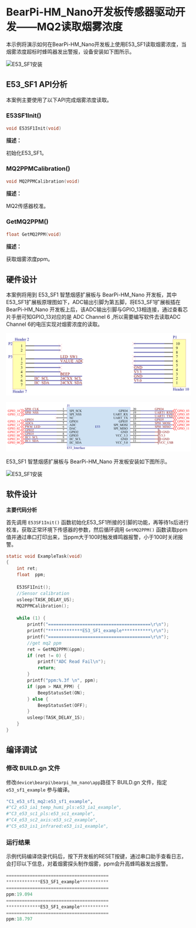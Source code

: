 # BearPi-HM_Nano开发板传感器驱动开发——MQ2读取烟雾浓度
本示例将演示如何在BearPi-HM_Nano开发板上使用E53_SF1读取烟雾浓度，当烟雾浓度超标时蜂鸣器发出警报，设备安装如下图所示。

![E53_SF1安装](../../docs/figures/C1_e53_sf1_mq2/E53_SF1安装.png "E53_SF1安装")
## E53_SF1 API分析
本案例主要使用了以下API完成烟雾浓度读取。
### E53SF1Init()
```C
void E53SF1Init(void)
```
 **描述：**

初始化E53_SF1。

### MQ2PPMCalibration()
```C
void MQ2PPMCalibration(void)
```
 **描述：**
 
MQ2传感器校准。
### GetMQ2PPM()
```C
float GetMQ2PPM(void)
```
 **描述：**

获取烟雾浓度ppm。


## 硬件设计
本案例将用到 E53_SF1 智慧烟感扩展板与 BearPi-HM_Nano 开发板，其中E53_SF1扩展板原理图如下，ADC输出引脚为第五脚，将E53_SF1扩展板插在 BearPi-HM_Nano 开发板上后，该ADC输出引脚与GPIO_13相连接，通过查看芯片手册可知GPIO_13对应的是 ADC Channel 6 ,所以需要编写软件去读取ADC Channel 6的电压实现对烟雾浓度的读取。

![E53_SF1接口](../../docs/figures/C1_e53_sf1_mq2/E53_SF1接口.png "E53_SF1接口")

![E53接口电路](../../docs/figures/C1_e53_sf1_mq2/E53接口电路.png "E53接口电路")

E53_SF1 智慧烟感扩展板与 BearPi-HM_Nano 开发板安装如下图所示。

![E53_SF1安装](../../docs/figures/C1_e53_sf1_mq2/E53_SF1安装.png "E53_SF1安装")

## 软件设计

**主要代码分析**


首先调用 `E53SF1Init()` 函数初始化E53_SF1所接的引脚的功能，再等待1s后进行校准，获取正常环境下传感器的参数，然后循环调用 `GetMQ2PPM()` 函数读取ppm值并通过串口打印出来，当ppm大于100时触发蜂鸣器报警，小于100时关闭报警。

```C
static void ExampleTask(void)
{
    int ret;
    float  ppm;

    E53SF1Init();
    //Sensor calibration
    usleep(TASK_DELAY_US);
    MQ2PPMCalibration();

    while (1) {
        printf("=======================================\r\n");
        printf("*************E53_SF1_example***********\r\n");
        printf("=======================================\r\n");
        //get mq2 ppm
        ret = GetMQ2PPM(&ppm);
        if (ret != 0) {
            printf("ADC Read Fail\n");
            return;
        }
        printf("ppm:%.3f \n", ppm);
        if (ppm > MAX_PPM) {
            BeepStatusSet(ON);
        } else {
            BeepStatusSet(OFF);
        }
        usleep(TASK_DELAY_1S);
    }
}
```



## 编译调试

### 修改 BUILD.gn 文件
修改`device\bearpi\bearpi_hm_nano\app`路径下 BUILD.gn 文件，指定 `e53_sf1_example` 参与编译。
```r
"C1_e53_sf1_mq2:e53_sf1_example",
#"C2_e53_ia1_temp_humi_pls:e53_ia1_example",
#"C3_e53_sc1_pls:e53_sc1_example",
#"C4_e53_sc2_axis:e53_sc2_example",
#"C5_e53_is1_infrared:e53_is1_example",
```

    


### 运行结果

示例代码编译烧录代码后，按下开发板的RESET按键，通过串口助手查看日志，会打印以下信息，对着烟雾探头制作烟雾，ppm会升高蜂鸣器发出报警。
```c
=======================================
*************E53_SF1_example***********
=======================================
ppm:19.094 
=======================================
*************E53_SF1_example***********
=======================================
ppm:18.797 
```

